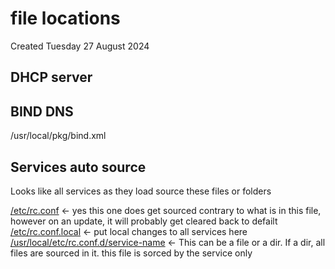 # file locations
Created Tuesday 27 August 2024

DHCP server
-----------


BIND DNS
--------

/usr/local/pkg/bind.xml

Services auto source
--------------------

Looks like all services as they load source these files or folders

[/etc/rc.conf](file:///etc/rc.conf)         ←  yes this one does get sourced contrary to what is in this file, however on an update, it will probably get cleared back to defailt
[/etc/rc.conf.local](file:///etc/rc.conf.local) ← put local changes to all services here
[/usr/local/etc/rc.conf.d/service-name](file:///usr/local/etc/rc.conf.d/service-name) ← This can be a file or a dir. If a dir, all files are sourced in it. this file is sorced by the service only

